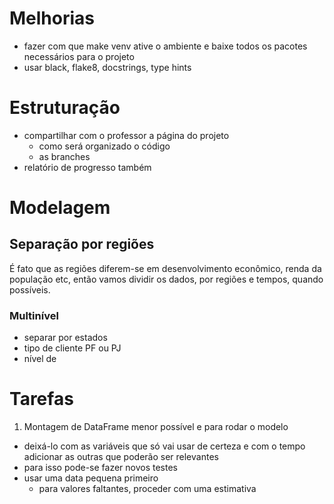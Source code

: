 # Melhorias
- fazer com que make venv ative o ambiente e baixe todos os pacotes necessários para o projeto
- usar black, flake8, docstrings, type hints
# Estruturação
- compartilhar com o professor a página do projeto
  - como será organizado o código
  - as branches
- relatório de progresso também
# Modelagem
## Separação por regiões
É fato que as regiões diferem-se em desenvolvimento econômico, renda da população etc, então vamos dividir os dados, por
regiões e tempos, quando possíveis.
### Multinível
- separar por estados
- tipo de cliente PF ou PJ
- nível de 
# Tarefas
1. Montagem de DataFrame menor possível e para rodar o modelo
  - deixá-lo com as variáveis que só vai usar de certeza e com o tempo adicionar as outras que poderão ser relevantes
  - para isso pode-se fazer novos testes
  - usar uma data pequena primeiro
    - para valores faltantes, proceder com uma estimativa